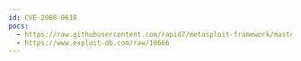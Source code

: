 ```yaml
---
id: CVE-2008-0610
pocs:
  - https://raw.githubusercontent.com/rapid7/metasploit-framework/master/modules/exploits/windows/vnc/ultravnc_viewer_bof.rb
  - https://www.exploit-db.com/raw/18666
---
```

